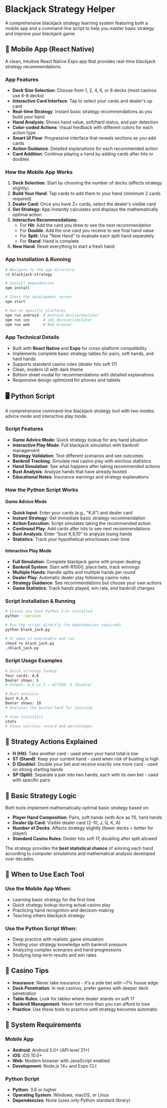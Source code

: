 # Blackjack Strategy Helper

A comprehensive blackjack strategy learning system featuring both a mobile app and a command-line script to help you master basic strategy and improve your blackjack game.

## 📱 Mobile App (React Native)

A clean, intuitive React Native Expo app that provides real-time blackjack strategy recommendations.

### App Features

- **Deck Size Selection**: Choose from 1, 2, 4, 6, or 8 decks (most casinos use 6-8 decks)
- **Interactive Card Interface**: Tap to select your cards and dealer's up card
- **Real-time Strategy**: Instant basic strategy recommendations as you build your hand
- **Hand Analysis**: Shows hand value, soft/hard status, and pair detection
- **Color-coded Actions**: Visual feedback with different colors for each action type
- **Smart UI Flow**: Progressive interface that reveals sections as you add cards
- **Action Guidance**: Detailed explanations for each recommended action
- **Card Addition**: Continue playing a hand by adding cards after hits or doubles

### How the Mobile App Works

1. **Deck Selection**: Start by choosing the number of decks (affects strategy slightly)
2. **Build Your Hand**: Tap cards to add them to your hand (minimum 2 cards required)
3. **Dealer Card**: Once you have 2+ cards, select the dealer's visible card
4. **Get Strategy**: App instantly calculates and displays the mathematically optimal action
5. **Interactive Recommendations**: 
   - For **Hit**: Add the card you drew to see the next recommendation
   - For **Double**: Add the one card you receive to see final hand value
   - For **Split**: Use "New Hand" to evaluate each split hand separately
   - For **Stand**: Hand is complete
6. **New Hand**: Reset everything to start a fresh hand

### App Installation & Running

```bash
# Navigate to the app directory
cd blackjack-strategy

# Install dependencies
npm install

# Start the development server
npm start

# Run on specific platforms
npm run android  # Android device/emulator
npm run ios      # iOS device/simulator  
npm run web      # Web browser
```

### App Technical Details

- Built with **React Native** and **Expo** for cross-platform compatibility
- Implements complete basic strategy tables for pairs, soft hands, and hard hands
- Supports standard casino rules (dealer hits soft 17)
- Clean, modern UI with dark theme
- Bottom sheet modal for recommendations with detailed explanations
- Responsive design optimized for phones and tablets

## 🖥️ Python Script

A comprehensive command-line blackjack strategy tool with two modes: advice mode and interactive play mode.

### Script Features

- **Game Advice Mode**: Quick strategy lookup for any hand situation
- **Interactive Play Mode**: Full blackjack simulation with bankroll management
- **Strategy Validation**: Test different scenarios and see outcomes
- **Bankroll Tracking**: Simulate real casino play with win/loss statistics
- **Hand Simulation**: See what happens after taking recommended actions
- **Bust Analysis**: Analyze hands that have already busted
- **Educational Notes**: Insurance warnings and strategy explanations

### How the Python Script Works

#### Game Advice Mode
- **Quick Input**: Enter your cards (e.g., "K,6") and dealer card
- **Instant Strategy**: Get immediate basic strategy recommendation
- **Action Execution**: Script simulates taking the recommended action
- **Continued Play**: Add cards after hits to see next recommendations
- **Bust Analysis**: Enter "bust K,6,10" to analyze losing hands
- **Statistics**: Track your hypothetical wins/losses over time

#### Interactive Play Mode  
- **Full Simulation**: Complete blackjack game with proper dealing
- **Bankroll System**: Start with R1000, place bets, track winnings
- **Multiple Hands**: Handle splits and multiple hands per round
- **Dealer Play**: Automatic dealer play following casino rules
- **Strategy Guidance**: See recommendations but choose your own actions
- **Game Statistics**: Track hands played, win rate, and bankroll changes

### Script Installation & Running

```bash
# Ensure you have Python 3.6+ installed
python --version

# Run the script directly (no dependencies required)
python black_jack.py

# Or make it executable and run
chmod +x black_jack.py
./black_jack.py
```

### Script Usage Examples

```bash
# Quick strategy lookup
Your cards: A,6
Dealer shows: 5
# Output: A,6 vs 5 → ACTION: D (Double)

# Bust analysis  
bust K,6,8
Dealer shows: 10
# Analyzes the busted hand for learning

# View statistics
stats
# Shows win/loss record and percentages
```

## 🎯 Strategy Actions Explained

- **H (Hit)**: Take another card - used when your hand total is low
- **ST (Stand)**: Keep your current hand - used when risk of busting is high
- **D (Double)**: Double your bet and receive exactly one more card - used on strong starting hands
- **SP (Split)**: Separate a pair into two hands, each with its own bet - used with specific pairs

## 🧮 Basic Strategy Logic

Both tools implement mathematically optimal basic strategy based on:

- **Player Hand Composition**: Pairs, soft hands (with Ace as 11), hard hands
- **Dealer Up Card**: Visible dealer card (2-10, J, Q, K, A)
- **Number of Decks**: Affects strategy slightly (fewer decks = better for player)
- **Standard Casino Rules**: Dealer hits soft 17, doubling after split allowed

The strategy provides the **best statistical chance** of winning each hand according to computer simulations and mathematical analysis developed over decades.

## 🎲 When to Use Each Tool

### Use the Mobile App When:
- Learning basic strategy for the first time
- Quick strategy lookup during actual casino play
- Practicing hand recognition and decision-making
- Teaching others blackjack strategy

### Use the Python Script When:
- Deep practice with realistic game simulation
- Testing your strategy knowledge with bankroll pressure
- Analyzing complex scenarios and hand progressions
- Studying long-term results and win rates

## 🎰 Casino Tips

- **Insurance**: Never take insurance - it's a side bet with ~7% house edge
- **Deck Penetration**: In real casinos, prefer games with deeper deck penetration
- **Table Rules**: Look for tables where dealer stands on soft 17
- **Bankroll Management**: Never bet more than you can afford to lose
- **Practice**: Use these tools to practice until strategy becomes automatic

## 🔧 System Requirements

### Mobile App
- **Android**: Android 5.0+ (API level 21+)
- **iOS**: iOS 10.0+
- **Web**: Modern browser with JavaScript enabled
- **Development**: Node.js 14+ and Expo CLI

### Python Script  
- **Python**: 3.6 or higher
- **Operating System**: Windows, macOS, or Linux
- **Dependencies**: None (uses only Python standard library)
